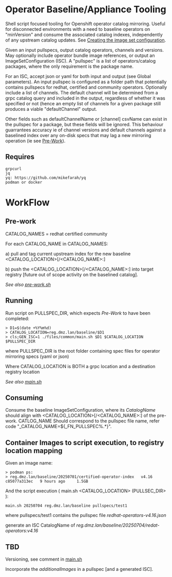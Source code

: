 
# Operator Baseline/Appliance Tooling

Shell script focused tooling for Openshift operator catalog mirroring. Useful for disconnected environments with a need to baseline operators on "minVersion" and consume the associated catalog indexes, independently of any upstream catalog updates. See [Creating the image set configuration](https://docs.redhat.com/en/documentation/openshift_container_platform/4.18/html/disconnected_environments/mirroring-in-disconnected-environments#oc-mirror-building-image-set-config-v2_about-installing-oc-mirror-v2).

Given an input pullspecs, output catalog operators, channels and versions. May optionally include operator bundle image references, or output an ImageSetConfiguration (ISC). A "pullspec" is a list of operators/catalog packages, where the only requirement is the package name. 

For an ISC, accept json or yaml for both input and output (see Global parameters). An input pullspec is configured as a folder path that potentially contains pullspecs for redhat, certified and community operators. Optionally include a list of channels. The default channel will be determined from a grpc catalog query and included in the output, regardless of whether it was specified or not (hence an empty list of channels for a given package still produces a viable "defaultChannel" output. 

Other fields such as defaultChannelName or [channel] csvName can exist in the pullspec for a package, but these fields will be ignored. This behaviour guarrantees accuracy ie of channel versions and default channels against a baselined index over any on-disk specs that may lag a new mirroring operation (ie see [Pre-Work](#Pre-Work)).

## Requires

```
grpcurl
jq
yq: https://github.com/mikefarah/yq
podman or docker
```

# WorkFlow

## Pre-work

 CATALOG_NAMES = redhat certified community

 For each CATALOG_NAME in CATALOG_NAMES:

   a) pull and tag current upstream index for the new baseline <CATALOG_LOCATION>[/<CATALOG_NAME>:<VERSION>]

   b) push the <CATALOG_LOCATION>[/<CATALOG_NAME>:<VERSION>] into target registry [future out of scope activity on the baselined catalog].

_See also [pre-work.sh](./scripts/pre-work.sh)_

## Running

Run script on PULLSPEC_DIR, which expects _Pre-Work_ to have been completed:

```     
> D1=$(date +%Y%m%d)
> CATALOG_LOCATION=reg.dmz.lan/baseline/$D1
> cls;GEN_ISC=1 ./files/common/main.sh $D1 $CATALOG_LOCATION $PULLSPEC_DIR
```
where PULLSPEC_DIR is the root folder containing spec files for operator mirroring specs (yaml or json)

Where CATALOG_LOCATION is BOTH a grpc location and a destination registry location

_See also [main.sh](./scripts/main.sh)_

## Consuming

Consume the baseline ImageSetConfiguration, where its _CatalogName_ should align with <CATALOG_LOCATION>[/<CATALOG_NAME>:<VERSION>] of the pre-work. CATLOG_NAME Should correspond to the pullspec file name, refer code "\_CATALOG_NAME=${_FN_PULLSPEC%.*}".

## Container Images to script execution, to registry location mapping


Given an image name:

```
> podman ps:
> reg.dmz.lan/baseline/20250701/certified-operator-index   v4.16     c85077a313ec   9 hours ago     1.5GB
```

And the script execution ( main.sh <D1> <CATALOG_LOCATION> (PULLSEC_DIR> ):

```
main.sh 20250704 reg.dmz.lan/baseline pullspecs/test1
```

where pullspecs/test1 contains the pullspec file _redhat-operators-v4.16.json_

generate an ISC CatalogName of _reg.dmz.lan/baseline/20250704/redat-operators:v4.16_


## TBD

Versioning, see comment in [main.sh](./scripts/main.sh)

Incorporate the _additionalImages_ in a pullspec [and a generated ISC].
